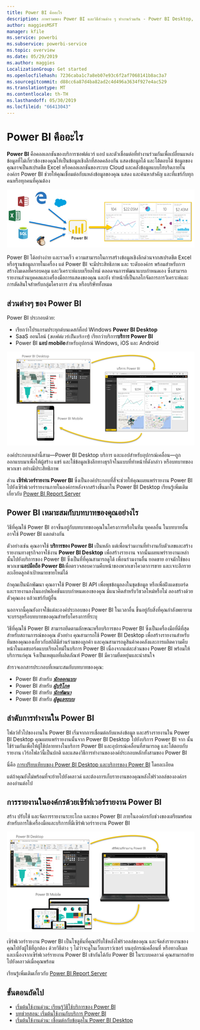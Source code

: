 ```yaml
---
title: Power BI คืออะไร
description: ภาพรวมของ Power BI และวิธีส่วนต่าง ๆ ทำงานร่วมกัน - Power BI Desktop, Power BI service, Power BI สำหรับอุปกรณ์เคลื่อน Report Server และ Power BI แบบฝังตัว
author: maggiesMSFT
manager: kfile
ms.service: powerbi
ms.subservice: powerbi-service
ms.topic: overview
ms.date: 05/29/2019
ms.author: maggies
LocalizationGroup: Get started
ms.openlocfilehash: 7236caba1c7a8eb07e93c6f2af7068141b8ac3a7
ms.sourcegitcommit: d88cc6a87d4ba82ad2c4d496a3634f927e4ac529
ms.translationtype: MT
ms.contentlocale: th-TH
ms.lasthandoff: 05/30/2019
ms.locfileid: "66413043"
---
```

# <a name="what-is-power-bi"></a>Power BI คืออะไร
**Power BI** คือคอลเลกชันของบริการซอฟต์แวร์ แอป และตัวเชื่อมต่อที่ทำงานร่วมกันเพื่อเปลี่ยนแหล่งข้อมูลที่ไม่เกี่ยวข้องของคุณให้เป็นข้อมูลเชิงลึกที่สอดคล้องกัน แสดงข้อมูลได้ และโต้ตอบได้ ข้อมูลของคุณอาจเป็นสเปรดชีต Excel หรือคอลเลกชันของระบบ Cloud และคลังข้อมูลแบบไฮบริดภายในองค์กร Power BI ช่วยให้คุณเชื่อมต่อกับแหล่งข้อมูลของคุณ แสดง และค้นหาสำคัญ และที่แชร์กับทุกคนหรือทุกคนที่คุณต้อง

![ไดอะแกรมแสดงแหล่งการป้อนข้อมูลสำหรับ Power BI](media/power-bi-overview/power-bi-input-new.png)

Power BI ได้อย่างง่าย และรวดเร็ว ความสามารถในการสร้างข้อมูลเชิงลึกด่วนจากสเปรดชีต Excel หรือฐานข้อมูลภายในเครื่อง แต่ Power BI จะมีประสิทธิภาพ และ ระดับองค์กร พร้อมสำหรับการสร้างโมเดลที่ครอบคลุม และวิเคราะห์แบบเรียลไทม์ ตลอดจนการพัฒนาแบบกำหนดเอง ซึ่งสามารถรายงานส่วนบุคคลและเครื่องมือการแสดงของคุณ และยัง ทำหน้าที่เป็นกลไกจัดการการวิเคราะห์และการตัดสินใจสำหรับกลุ่มโครงการ ส่วน หรือบริษัททั้งหมด

## <a name="the-parts-of-power-bi"></a>ส่วนต่างๆ ของ Power BI
Power BI ประกอบด้วย: 
- เรียกว่าโปรแกรมประยุกต์บนเดสก์ท็อป Windows **Power BI Desktop**
- SaaS ออนไลน์ (*ซอฟต์แวร์เป็นบริการ*) เรียกว่าบริการ**บริการ Power BI** 
- Power BI **แอป mobile**สำหรับอุปกรณ์ Windows, iOS และ Android

![Power BI Desktop, บริการ, อุปกรณ์เคลื่อนที่](media/power-bi-overview/power-bi-blocks.png)

องค์ประกอบเหล่านี้สาม&mdash;Power BI Desktop บริการ และแอปสำหรับอุปกรณ์เคลื่อน&mdash;ถูกออกแบบมาเพื่อให้ผู้สร้าง แชร์ และใช้ข้อมูลเชิงลึกทางธุรกิจในแบบที่ทำหน้าที่ดังกล่าว หรือบทบาทของพวกเขา อย่างมีประสิทธิภาพ

ส่วน **เซิร์ฟเวอร์รายงาน Power BI** ซึ่งเป็นองค์ประกอบที่สี่จะช่วยให้คุณเผยแพร่รายงาน Power BI ไปยังเซิร์ฟเวอร์รายงานภายในองค์กรหลังจากสร้างขึ้นมาใน Power BI Desktop เรียนรู้เพิ่มเติมเกี่ยวกับ [Power BI Report Server](#on-premises-reporting-with-power-bi-report-server)

## <a name="how-power-bi-matches-your-role"></a>Power BI เหมาะสมกับบทบาทของคุณอย่างไร
วิธีที่คุณใช้ Power BI อาจขึ้นอยู่กับบทบาทของคุณในโครงการหรือในทีม บุคคลอื่น ในบทบาทอื่น อาจใช้ Power BI แตกต่างกัน

ตัวอย่างเช่น คุณอาจใช้ **บริการของ Power BI** เป็นหลัก แต่เพื่อนร่วมงานที่ทำงานกับตัวเลขและสร้างรายงานทางธุรกิจอาจใช้งาน **Power BI Desktop** เพื่อสร้างรายงาน จากนั้นเผยแพร่รายงานเหล่านั้นไปยังบริการของ Power BI ซึ่งเป็นที่ที่คุณสามารถดูได้ เพื่อนร่วมงานอื่น ยอดขาย อาจมักใช้ของพวกเขา**แอปมือถือ Power BI**เพื่อตรวจสอบความคืบหน้าของพวกเขาโควตาการขาย และเจาะลึกรายละเอียดลูกค้าเป้าหมายขายใหม่ได้

ถ้าคุณเป็นนักพัฒนา คุณอาจใช้ Power BI API เพื่อพุชข้อมูลลงในชุดข้อมูล หรือเพื่อฝังแดชบอร์ดและรายงานลงในแอปพลิเคชันแบบกำหนดเองของคุณ มีแนวคิดสำหรับวิชวลใหม่หรือไม่ ลองสร้างด้วยตัวคุณเอง แล้วแชร์กับผู้อื่น  

นอกจากนี้คุณยังอาจใช้แต่ละองค์ประกอบของ Power BI ในเวลาอื่น ขึ้นอยู่กับสิ่งที่คุณกำลังพยายามจะบรรลุหรือบทบาทของคุณสำหรับโครงการที่ระบุ

วิธีที่คุณใช้ Power BI สามารถยึดตามลักษณะหรือบริการของ Power BI ซึ่งเป็นเครื่องมือที่ดีที่สุดสำหรับสถานการณ์ของคุณ ตัวอย่าง คุณสามารถใช้ Power BI Desktop เพื่อสร้างรายงานสำหรับทีมของคุณเองเกี่ยวกับสถิติมีส่วนร่วมของลูกค้า และคุณสามารถดูสินค้าคงคลังและการผลิตความคืบหน้าในแดชบอร์ดแบบเรียลไทม์ในบริการ Power BI เนื่องจากแต่ละส่วนของ Power BI พร้อมให้บริการแก่คุณ จึงเป็นเหตุผลที่ผลิตภัณฑ์ Power BI มีความยืดหยุ่นและน่าสนใจ

สำรวจเอกสารประกอบที่เหมาะสมกับบทบาทของคุณ:
- Power BI สำหรับ [***นักออกแบบ***](desktop-what-is-desktop.md)
- Power BI สำหรับ [***ผู้บริโภค***](consumer/end-user-consumer.md)
- Power BI สำหรับ [***นักพัฒนา***](developer/what-can-you-do.md)
- Power BI สำหรับ [***ผู้ดูแลระบบ***](service-admin-administering-power-bi-in-your-organization.md)

## <a name="the-flow-of-work-in-power-bi"></a>ลำดับการทำงานใน Power BI
โฟลว์ทั่วไปของงานใน Power BI เริ่มจากการเชื่อมต่อกับแหล่งข้อมูล และสร้างรายงานใน Power BI Desktop คุณเผยแพร่รายงานนั้นจาก Power BI Desktop ไปยังบริการ Power BI จาก นั้นใช้ร่วมกันเพื่อให้ผู้ใช้ปลายทางในบริการ Power BI และอุปกรณ์เคลื่อนที่สามารถดู และโต้ตอบกับรายงาน
เวิร์กโฟลว์นี้เป็นปกติ และแสดงวิธีการทำงานขององค์ประกอบหลักทั้งสามของ Power BI

นี่คือ [การเปรียบเทียบของ Power BI Desktop และบริการของ Power BI](service-service-vs-desktop.md) โดยละเอียด

แต่ถ้าคุณยังไม่พร้อมที่จะย้ายไปยังคลาวด์ และต้องการเก็บรายงานของคุณหลังไฟร์วอลล์ขององค์กร  ลองอ่านต่อไป

## <a name="on-premises-reporting-with-power-bi-report-server"></a>การรายงานในองค์กรด้วยเซิร์ฟเวอร์รายงาน Power BI
สร้าง ปรับใช้ และจัดการรายงานระยะไกล และของ Power BI ภายในองค์กรกับช่วงของเตรียมพร้อมสำหรับการใช้เครื่องมือและบริการที่มีเซิร์ฟเวอร์รายงาน Power BI

![ไดอะแกรมสำหรับภายในองค์กร](media/power-bi-overview/power-bi-report-server2.png)

เซิร์ฟเวอร์รายงาน Power BI เป็นโซลูชันที่คุณปรับใช้หลังไฟร์วอลล์ของคุณ และจัดส่งรายงานของคุณไปยังผู้ใช้ที่ถูกต้อง ด้วยวิธีต่าง ๆ ไม่ว่าจะดูในเว็บเบราว์เซอร์ บนอุปกรณ์เคลื่อนที่ หรือทางอีเมล และเนื่องจากเซิร์ฟเวอร์รายงาน Power BI เข้ากันได้กับ Power BI ในระบบคลาวด์ คุณสามารถย้ายไปยังคลาวด์เมื่อคุณพร้อม 

เรียนรู้เพิ่มเติมเกี่ยวกับ [Power BI Report Server](report-server/get-started.md)

## <a name="next-steps"></a>ขั้นตอนถัดไป
- [เริ่มต้นใช้งานด่วน: เรียนรู้วิธีใช้บริการของ Power BI](service-the-new-power-bi-experience.md)   
- [บทช่วยสอน: เริ่มต้นใช้งานกับบริการ Power BI](service-get-started.md)
- [เริ่มต้นใช้งานด่วน: เชื่อมต่อกับข้อมูลใน Power BI Desktop](desktop-quickstart-connect-to-data.md)

